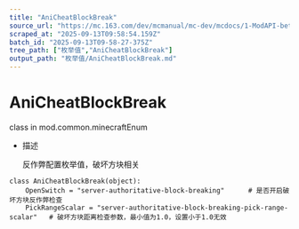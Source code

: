 ```yaml
---
title: "AniCheatBlockBreak"
source_url: "https://mc.163.com/dev/mcmanual/mc-dev/mcdocs/1-ModAPI-beta/%E6%9E%9A%E4%B8%BE%E5%80%BC/AniCheatBlockBreak.html?catalog=1"
scraped_at: "2025-09-13T09:58:54.159Z"
batch_id: "2025-09-13T09-58-27-375Z"
tree_path: ["枚举值","AniCheatBlockBreak"]
output_path: "枚举值/AniCheatBlockBreak.md"
---
```


#  AniCheatBlockBreak

class in mod.common.minecraftEnum

*   描述
    
    反作弊配置枚举值，破坏方块相关
    

```
class AniCheatBlockBreak(object):
	OpenSwitch = "server-authoritative-block-breaking"		# 是否开启破坏方块反作弊检查
	PickRangeScalar = "server-authoritative-block-breaking-pick-range-scalar"	# 破坏方块距离检查参数，最小值为1.0，设置小于1.0无效


```